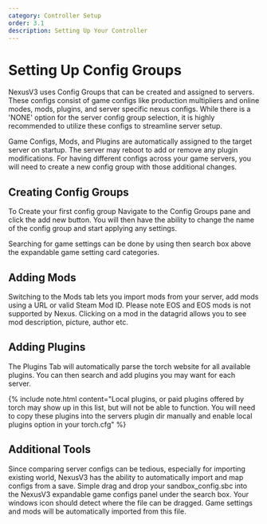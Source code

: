 ```yaml
---
category: Controller Setup
order: 3.1
description: Setting Up Your Controller
---
```


# Setting Up Config Groups

NexusV3 uses Config Groups that can be created and assigned to servers. These configs consist of game configs like production multipliers and online modes, mods, plugins, and server specific nexus configs. While there is a 'NONE' option for the server config group selection, it is highly recommended to utilize these configs to streamline server setup.

Game Configs, Mods, and Plugins are automatically assigned to the target server on startup. The server may reboot to add or remove any plugin modifications. For having different configs across your game servers, you will need to create a new config group with those additional changes.

## Creating Config Groups
To Create your first config group Navigate to the Config Groups pane and click the add new button. You will then have the ability to change the name of the config group and start applying any settings.

Searching for game settings can be done by using then search box above the expandable game setting card categories.

## Adding Mods
Switching to the Mods tab lets you import mods from your server, add mods using a URL or valid Steam Mod ID. Please note EOS and EOS mods is not supported by Nexus. Clicking on a mod in the datagrid allows you to see mod description, picture, author etc.

## Adding Plugins
The Plugins Tab will automatically parse the torch website for all available plugins. You can then search and add plugins you may want for each server.

{% include note.html content="Local plugins, or paid plugins offered by torch may show up in this list, but will not be able to function. You will need to copy these plugins into the servers plugin dir manually and enable local plugins option in your torch.cfg" %}

## Additional Tools
Since comparing server configs can be tedious, especially for importing existing world, NexusV3 has the ability to automatically import and map configs from a save. Simple drag and drop your sandbox_config.sbc into the NexusV3 expandable game configs panel under the search box. Your windows icon should detect where the file can be dragged. Game settings and mods will be automatically imported from this file.
